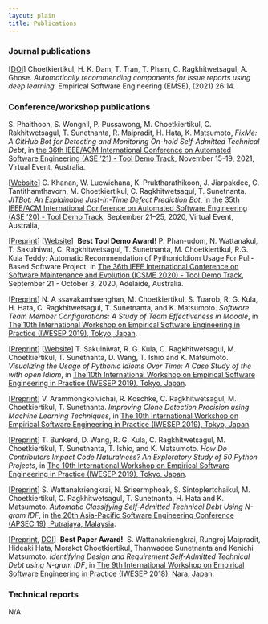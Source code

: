 ```yaml
---
layout: plain
title: Publications
---
```


### Journal publications

\[[DOI](https://doi.org/10.1007/s10664-020-09898-5)\]&nbsp;Choetkiertikul, H. K. Dam, T. Tran, T. Pham, C. Ragkhitwetsagul, A. Ghose.
*Automatically recommending components for issue reports using deep learning*. 
Empirical Software Engineering (EMSE), (2021) 26:14.

### Conference/workshop publications

S. Phaithoon, S. Wongnil, P. Pussawong, M. Choetkiertikul, C. Rakhitwetsagul, T. Sunetnanta, R. Maipradit, H. Hata, K. Matsumoto, *FixMe: A GitHub Bot for Detecting and Monitoring On-hold Self-Admitted Technical Debt*, in [the 36th IEEE/ACM International Conference on Automated Software Engineering (ASE ’21) - Tool Demo Track](https://conf.researchr.org/home/ase-2021), November 15-19, 2021, Virtual Event, Australia.


\[[Website](https://jitbot-tool.github.io)\]&nbsp;C. Khanan, W. Luewichana, K. Pruktharathikoon, J. Jiarpakdee, C. Tantithamthavorn, M. Choetkiertikul, C. Ragkhitwetsagul, T. Sunetnanta. *JITBot: An Explainable Just-In-Time Defect Prediction Bot*, in [the 35th IEEE/ACM International Conference on Automated Software Engineering (ASE ’20) - Tool Demo Track](https://conf.researchr.org/home/ase-2020), September 21–25, 2020, Virtual Event, Australia, 

\[[Preprint](files/icsme2020_teddy.pdf)\]&nbsp;\[[Website](https://muict-seru.github.io/icsme20-teddy-tooldemo/)\]&nbsp;<i class="fa fa-certificate" aria-hidden="true"></i>&nbsp;**Best Tool Demo Award!**&nbsp;<i class="fa fa-certificate" aria-hidden="true"></i>P. Phan-udom, N. Wattanakul, T. Sakulniwat, C. Ragkhitwetsagul, T. Sunetnanta, M. Choetkiertikul, R.G. Kula Teddy: Automatic Recommendation of PythonicIdiom Usage For Pull-Based Software Project, in [The 36th IEEE International Conference on Software Maintenance and Evolution (ICSME 2020) - Tool Demo Track](https://icsme2020.github.io/), September 21 - October 3, 2020, Adelaide, Australia.

\[[Preprint](files/iwesep19_Noppadol.pdf)\]&nbsp;N. A
ssavakamhaenghan, M. Choetkiertikul, S. Tuarob, R. G. Kula, H. Hata, C. Ragkhitwetsagul, T. Sunetnanta, and K. Matsumoto. *Software Team Member Configurations: A Study of Team Effectiveness in Moodle*, in [The 10th International Workshop on Empirical Software Engineering in Practice (IWESEP 2019), Tokyo, Japan](https://iwesep2019.github.io).

\[[Preprint](files/iwesep19_Tattiya.pdf)\]&nbsp;\[[Website](https://muict-seru.github.io/iwesep19-idioms/)\]&nbsp;T. Sakulniwat, R. G. Kula, C. Ragkhitwetsagul, M. Choetkiertikul, T. Sunetnanta, D. Wang, T. Ishio and K. Matsumoto. *Visualizing the Usage of Pythonic Idioms Over Time: A Case Study of the with open Idiom*, in [The 10th International Workshop on Empirical Software Engineering in Practice (IWESEP 2019), Tokyo, Japan](https://iwesep2019.github.io).

\[[Preprint](files/iwesep19_Vara.pdf)\]&nbsp;V. Arammongkolvichai, R. Koschke, C. Ragkhitwetsagul, M. Choetkiertikul, T. Sunetnanta. *Improving Clone Detection Precision using Machine Learning Techniques*, in [The 10th International Workshop on Empirical Software Engineering in Practice (IWESEP 2019), Tokyo, Japan](https://iwesep2019.github.io).

\[[Preprint](files/iwesep19_Thanadon.pdf)\]&nbsp;T. Bunkerd, D. Wang, R. G. Kula, C. Ragkhitwetsagul, M. Choetkiertikul, T. Sunetnanta, T. Ishio, and K. Matsumoto. *How Do Contributors Impact Code Naturalness? An Exploratory Study of 50 Python Projects*, in [The 10th International Workshop on Empirical Software Engineering in Practice (IWESEP 2019), Tokyo, Japan](https://iwesep2019.github.io).

\[[Preprint](files/apsec19_Supatsara.pdf)\]&nbsp;S. Wattanakriengkrai, N. Srisermphoak, S. Sintoplertchaikul, M. Choetkiertikul, C. Ragkhitwetsagul, T. Sunetnanta, H. Hata and K. Matsumoto. *Automatic Classifying Self-Admitted Technical Debt Using N-gram IDF*, in [the 26th Asia-Pacific Software Engineering Conference (APSEC 19), Putrajaya, Malaysia](https://seminar.utmspace.edu.my/apsec2019/).

\[[Preprint](files/technical_debt_classification.pdf), [DOI](https://ieeexplore.ieee.org/document/8661216)\]&nbsp;<i class="fa fa-certificate" aria-hidden="true"></i>&nbsp;**Best Paper Award!**&nbsp;<i class="fa fa-certificate" aria-hidden="true"></i>&nbsp;S. Wattanakriengkrai, Rungroj Maipradit, Hideaki Hata, Morakot Choetkiertikul, Thanwadee Sunetnanta and Kenichi Matsumoto. *Identifying Design and Requirement Self-Admitted Technical Debt using N-gram IDF*, in [The 9th International Workshop on Empirical Software Engineering in Practice (IWESEP 2018), Nara, Japan](https://iwesep2018.github.io).

### Technical reports

N/A
